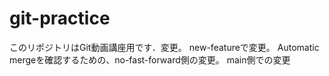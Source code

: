 # git-practice
このリポジトリはGit動画講座用です．変更。
new-featureで変更。
Automatic mergeを確認するための、no-fast-forward側の変更。
main側での変更